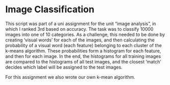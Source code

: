 # Image Classification

This script was part of a uni assignment for the unit “image analysis”, in which I ranked 3rd based on accuracy. 
The task was to classify 10000 images into one of 10 categories. As a challenge, this needed to be done by creating ‘visual words’ for each of the images, 
and  then calculating the probability of a visual word (each feature) belonging to each cluster of the k-means algorithm. 
These probabilities form a histogram for each feature, and then for each image. 
In the end, the histograms for all training images are compared to the histograms of all test images, 
and the closest ‘match’ decides which label will be assigned to the test images.

For this assignment we also wrote our own k-mean algorithm. 
